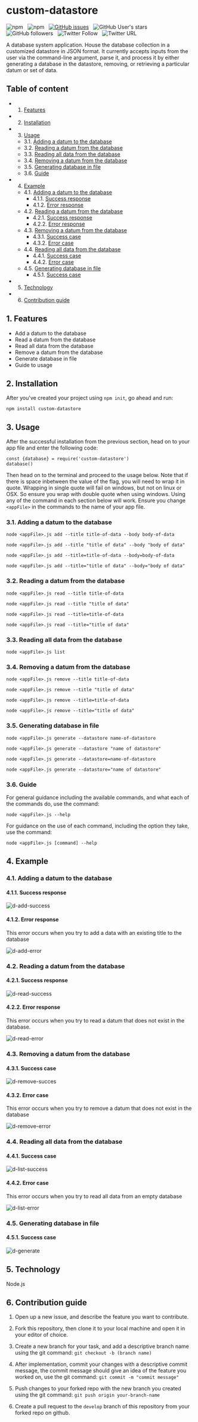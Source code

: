 <!-- vscode-markdown-toc -->
# custom-datastore 
![npm](https://img.shields.io/npm/v/custom-datastore) &nbsp;
![npm](https://img.shields.io/npm/dt/custom-datastore) &nbsp;
[![GitHub issues](https://img.shields.io/github/issues/ridwanrajik/custom-datastore)](https://github.com/ridwanrajik/custom-datastore/issues) &nbsp;
![GitHub User's stars](https://img.shields.io/github/stars/ridwanrajik) &nbsp;
![GitHub followers](https://img.shields.io/github/followers/ridwanrajik?style=social) &nbsp;
![Twitter Follow](https://img.shields.io/twitter/follow/RidwanRaji_K?style=social) &nbsp;
![Twitter URL](https://img.shields.io/twitter/url?style=social&url=https%3A%2F%2Ftwitter.com%2FRidwanRaji_K)

A database system application. House the database collection in a customized datastore in JSON format. It currently accepts inputs from the user via the command-line argument, parse it, and process it by either generating a database in the datastore, removing, or retrieving a particular datum or set of data.
## Table of content
* 1. [Features](#Features)
* 2. [Installation](#Installation)
* 3. [Usage](#Usage)
	* 3.1. [ Adding a datum to the database](#Addingadatumtothedatabase)
	* 3.2. [Reading a datum from the database](#Readingadatumfromthedatabase)
	* 3.3. [Reading all data from the database](#Readingalldatafromthedatabase)
	* 3.4. [Removing a datum from the database](#Removingadatumfromthedatabase)
	* 3.5. [Generating database in file](#Generatingdatabaseinfile)
	* 3.6. [Guide](#Guide)
* 4. [Example](#Example)
	* 4.1. [ Adding a datum to the database](#Addingadatumtothedatabase-1)
		* 4.1.1. [Success response](#Successresponse)
		* 4.1.2. [Error response](#Errorresponse)
	* 4.2. [Reading a datum from the database](#Readingadatumfromthedatabase-1)
		* 4.2.1. [Success response](#Successresponse-1)
		* 4.2.2. [Error response](#Errorresponse-1)
	* 4.3. [Removing a datum from the database](#Removingadatumfromthedatabase-1)
		* 4.3.1. [Success case](#Successcase)
		* 4.3.2. [Error case](#Errorcase)
	* 4.4. [Reading all data from the database](#Readingalldatafromthedatabase-1)
		* 4.4.1. [Success case](#Successcase-1)
		* 4.4.2. [Error case](#Errorcase-1)
	* 4.5. [Generating database in file](#Generatingdatabaseinfile-1)
		* 4.5.1. [Success case](#Successcase-1)
* 5. [Technology](#Technology)
* 6. [Contribution guide](#Contributionguide)

<!-- vscode-markdown-toc-config
	numbering=true
	autoSave=true
	/vscode-markdown-toc-config -->
<!-- /vscode-markdown-toc -->
##  1. <a name='Features'></a>Features
* Add a datum to the database
* Read a datum from the database
* Read all data from the database
* Remove a datum from the database
* Generate database in file
* Guide to usage
##  2. <a name='Installation'></a>Installation
After you've created your project using `npm init`, go ahead and run:
 ```
 npm install custom-datastore
 ```
##  3. <a name='Usage'></a>Usage
After the successful installation from the previous section, head on to your app file and enter the following code:
```
const {database} = require('custom-datastore')
database()
```
 Then head on to the terminal and proceed to the usage below. Note that if there is space inbetween the value of the flag, you will need to wrap it in quote. Wrapping in single quote will fail on windows, but not on linux or OSX. So ensure you wrap with double quote when using windows. Using any of the command in each section below will work. Ensure you change `<appFile>` in the commands to the name of your app file.
###  3.1. <a name='Addingadatumtothedatabase'></a> Adding a datum to the database
`node <appFile>.js add --title title-of-data --body body-of-data`

`node <appFile>.js add --title "title of data" --body "body of data"`

`node <appFile>.js add --title=title-of-data --body=body-of-data`

`node <appFile>.js add --title="title of data" --body="body of data"`
###  3.2. <a name='Readingadatumfromthedatabase'></a>Reading a datum from the database
`node <appFile>.js read --title title-of-data`

`node <appFile>.js read --title "title of data"`

`node <appFile>.js read --title=title-of-data`

`node <appFile>.js read --title="title of data"`
###  3.3. <a name='Readingalldatafromthedatabase'></a>Reading all data from the database
`node <appFile>.js list`
###  3.4. <a name='Removingadatumfromthedatabase'></a>Removing a datum from the database
`node <appFile>.js remove --title title-of-data`

`node <appFile>.js remove --title "title of data"`

`node <appFile>.js remove --title=title-of-data`

`node <appFile>.js remove --title="title of data"`
###  3.5. <a name='Generatingdatabaseinfile'></a>Generating database in file
`node <appFile>.js generate --datastore name-of-datastore`

`node <appFile>.js generate --datastore "name of datastore"`

`node <appFile>.js generate --datastore=name-of-datastore`

`node <appFile>.js generate --datastore="name of datastore"`
###  3.6. <a name='Guide'></a>Guide
For general guidance including the available commands, and what each of the commands do, use the command:

`node <appFile>.js --help`

For guidance on the use of each command, including the option they take, use the command:

`node <appFile>.js [command] --help`
##  4. <a name='Example'></a>Example
###  4.1. <a name='Addingadatumtothedatabase-1'></a> Adding a datum to the database
####  4.1.1. <a name='Successresponse'></a>Success response
![d-add-success](https://user-images.githubusercontent.com/46408547/201300179-424b6d5e-0248-4367-b97c-50a579dff79d.JPG)
####  4.1.2. <a name='Errorresponse'></a>Error response
This error occurs when you try to add a data with an existing title to the database

![d-add-error](https://user-images.githubusercontent.com/46408547/201300565-95031d31-115a-41b9-84b7-2e40f4d580a4.JPG)
###  4.2. <a name='Readingadatumfromthedatabase-1'></a>Reading a datum from the database
####  4.2.1. <a name='Successresponse-1'></a>Success response
![d-read-success](https://user-images.githubusercontent.com/46408547/201300710-fcf3f19f-4513-4979-ad91-ed051a8d8dbb.JPG)
####  4.2.2. <a name='Errorresponse-1'></a>Error response
This error occurs when you try to read a datum that does not exist in the database.

![d-read-error](https://user-images.githubusercontent.com/46408547/201301109-6325effa-5698-4dca-8de6-b5fa092a1334.JPG)
###  4.3. <a name='Removingadatumfromthedatabase-1'></a>Removing a datum from the database
####  4.3.1. <a name='Successcase'></a>Success case
![d-remove-succes](https://user-images.githubusercontent.com/46408547/201301207-debfec95-ca1a-4e89-98fc-d90a30a38075.JPG)
####  4.3.2. <a name='Errorcase'></a>Error case
This error occurs when you try to remove a datum that does not exist in the database

![d-remove-error](https://user-images.githubusercontent.com/46408547/201301309-7c87d597-1245-46ed-8908-570e751947e7.JPG)
###  4.4. <a name='Readingalldatafromthedatabase-1'></a>Reading all data from the database
####  4.4.1. <a name='Successcase-1'></a>Success case
![d-list-success](https://user-images.githubusercontent.com/46408547/201301524-6c952a7b-de80-4227-9dab-56a5e7947abe.JPG)
####  4.4.2. <a name='Errorcase-1'></a>Error case
This error occurs when you try to read all data from an empty database

![d-list-error](https://user-images.githubusercontent.com/46408547/201301674-7de06a7c-c047-4716-bad5-b5ff745504a0.JPG)
###  4.5. <a name='Generatingdatabaseinfile-1'></a>Generating database in file
####  4.5.1. <a name='Successcase-1'></a>Success case
![d-generate](https://user-images.githubusercontent.com/46408547/201303025-ce6e79d5-3ec5-4841-b352-8293eecb4f7d.JPG)
##  5. <a name='Technology'></a>Technology
Node.js
##  6. <a name='Contributionguide'></a>Contribution guide
1. Open up a new issue, and describe the feature you want to contribute.
 
2. Fork this repository, then clone it to your local machine and open it in your editor of choice.

4. Create a new branch for your task, and add a descriptive branch name using the git command: `git checkout -b (branch name)`

5. After implementation, commit your changes with a descriptive commit message, the commit message should give an idea of the feature you worked on, use the git command: `git commit -m "commit message"`

6. Push changes to your forked repo with the new branch you created using the git command: `git push origin your-branch-name`

7. Create a pull request to the `develop` branch of this repository from your forked repo on github.

